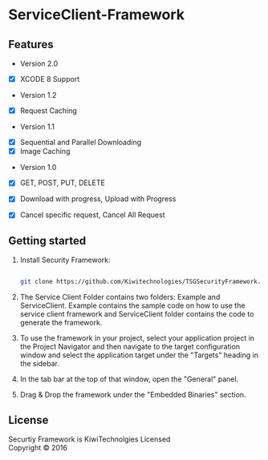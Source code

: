 ServiceClient-Framework
=============

## Features
- Version 2.0
- [x] XCODE 8 Support

- Version 1.2
- [x] Request Caching

- Version 1.1
- [x] Sequential and Parallel Downloading
- [x] Image Caching

- Version 1.0
- [x] GET, POST, PUT, DELETE
- [x] Download with progress, Upload with Progress
- [x] Cancel specific request, Cancel All Request


Getting started
----------------
1. Install Security Framework:
   ```bash
   
   git clone https://github.com/Kiwitechnologies/TSGSecurityFramework.git
   ```

2. The Service Client Folder contains two folders: Example and ServiceClient. Example contains the sample code on how to use the service client framework and ServiceClient folder contains the code to generate the framework.

3. To use the framework in your project, select your application project in the Project Navigator and then navigate to the target configuration window and select the application target under the "Targets" heading in the sidebar. 

4. In the tab bar at the top of that window, open the "General" panel.

5. Drag & Drop the framework under the "Embedded Binaries" section.


License
---------
Securtiy Framework is KiwiTechnolgies Licensed  
Copyright © 2016 

